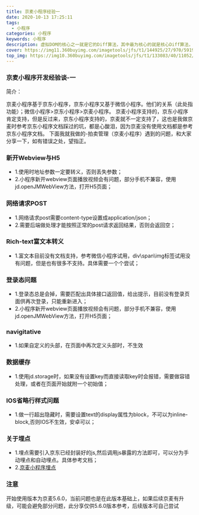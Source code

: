 ```yaml
---
title: 京麦小程序经验一
date: 2020-10-13 17:25:11
tags:
  - 小程序
categories: 小程序
keywords: 小程序
description: 虚拟DOM的核心之一就是它的Diff算法，其中最为核心的就是核心Diff算法，只有在新旧虚拟DOM的子节点都是多个的时候，核心Diff算法才会派上用场。
cover: https://img11.360buyimg.com/imagetools/jfs/t1/144925/27/970/59191/5eec6d42Eee359811/8b7bbdb996007587.png
top_img: https://img10.360buyimg.com/imagetools/jfs/t1/133083/40/11052/11173/5f70524dE5f2bac4f/6ac0bf70c2099db1.jpg
---
```

### 京麦小程序开发经验谈-一


简介：

京麦小程序基于京东小程序，京东小程序又基于微信小程序。他们的关系（此处指功能）；微信小程序>京东小程序>京麦小程序。
京麦小程序支持的，京东小程序肯定支持，但是反过来，京东小程序支持的，京麦就不一定支持了，这也是我做京麦时参考京东小程序文档踩过的坑，都是心酸泪，因为京麦没有使用文档都是参考京东小程序文档。
下面我就我做的-拍卖管理（京麦小程序）遇到的问题，和大家分享一下，如有错误之处，望指正。


### 新开Webview与H5

- 1.使用时地址参数一定要转义，否则丢失参数；
- 2.小程序新开webview页面播放视频会有问题，部分手机不兼容，使用jd.openJMWebView方法，打开H5页面；

### 网络请求POST

- 1.网络请求post需要content-type设置成application/json；
- 2.需要后端做处理才能按照正常的post请求返回结果，否则会返回空；

### Rich-text富文本转义

- 1.富文本目前没有文档支持，参考微信小程序试用，div\span\img标签试用没有问题，但是也有很多不支持。具体需要一个个尝试；

### 登录态问题

- 1.登录态总是会掉，需要匹配出具体接口返回值，给出提示，目前没有登录页面供再次登录，只能重新进入；
- 2.小程序新开webview页面播放视频会有问题，部分手机不兼容，使用jd.openJMWebView方法，打开H5页面；

### navigitative
- 1.如果自定义的头部，在页面中再次定义头部时，不生效


### 数据缓存

- 1.使用jd.storage时，如果没有设置key而直接读取key时会报错，需要做容错处理，或者在页面开始就附一个初始值；

### IOS省略行样式问题

- 1.做一行超出隐藏时，需要设置text的display属性为block，不可以为inline-block,否则IOS不生效，安卓可以；

### 关于埋点

- 1.埋点需要引入京东已经封装好的js,然后调用js暴露的方法即可，可以分为手动埋点和自动埋点。具体参考文档；
- 2.[京麦小程序埋点](https://mp.jd.com/docs/dev/API/interface/openMiniProgram0.html)

### 注意

开始使用版本为京麦5.6.0，当前问题也是在此版本基础上，如果后续京麦有升级，可能会避免部分问题，此分享仅供5.6.0版本参考，后续版本可自己尝试
